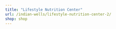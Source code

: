 ```yaml
---
title: "Lifestyle Nutrition Center"
url: /indian-wells/lifestyle-nutrition-center-2/
shop: shop
---
```

